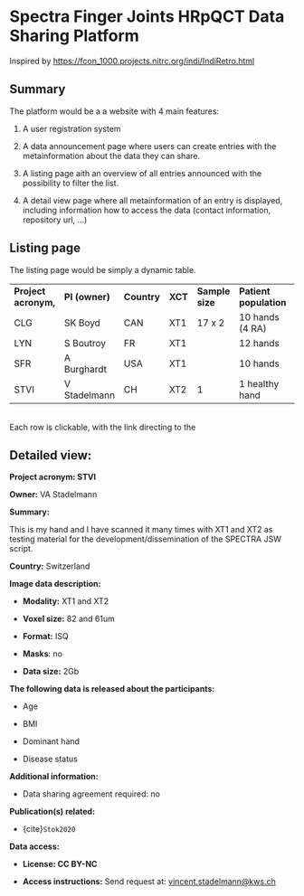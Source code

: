 # Spectra Finger Joints HRpQCT Data Sharing Platform

Inspired by <https://fcon_1000.projects.nitrc.org/indi/IndiRetro.html>

## Summary 

The platform would be a a website with 4 main features:

1.  A user registration system

2.  A data announcement page where users can create entries with the metainformation about the data they can share.

3.  A listing page aith an overview of all entries announced with the possibility to filter the list.

4.  A detail view page where all metainformation of an entry is displayed, including information how to access the data (contact information, repository url, …) 

## Listing page

The listing page would be simply a dynamic table.

|                      |                |             |         |                 |                        |                  |
|-----------|-----------|-----------|-----------|-----------|-----------|-----------|
| **Project acronym,** | **PI (owner)** | **Country** | **XCT** | **Sample size** | **Patient population** | **License Type** |
| CLG                  | SK Boyd        | CAN         | XT1     | 17 x 2          | 10 hands (4 RA)        | NA               |
| LYN                  | S Boutroy      | FR          | XT1     |                 | 12 hands               | NA               |
| SFR                  | A Burghardt    | USA         | XT1     |                 | 10 hands               | NA               |
| STVI                 | V Stadelmann   | CH          | XT2     | 1               | 1 healthy hand         | CC BY-NC         |

\
Each row is clickable, with the link directing to the

## Detailed view:

**Project acronym: STVI**

**Owner:** VA Stadelmann

**Summary:**

This is my hand and I have scanned it many times with XT1 and XT2 as testing material for the development/dissemination of the SPECTRA JSW script. 

**Country:** Switzerland

**Image data description:**

-   **Modality:** XT1 and XT2

-   **Voxel size:** 82 and 61um

-   **Format:** ISQ

-   **Masks**: no

-   **Data size:** 2Gb

**The following data is released about the participants:**

-   Age

-   BMI

-   Dominant hand

-   Disease status

**Additional information:**

-   Data sharing agreement required: no


**Publication(s) related:**

-   {cite}`Stok2020`

**Data access:**

-   **License: CC BY-NC**

-   **Access instructions:** Send request at: [vincent.stadelmann\@kws.ch](mailto:vincent.stadelmann@kws.ch)
